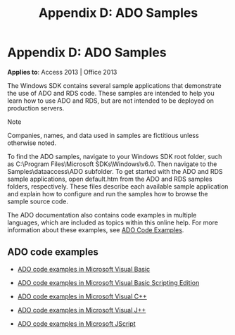 ﻿---
title: 'Appendix D: ADO Samples'
TOCTitle: 'Appendix D: ADO Samples'
ms:assetid: 87cb09e7-5199-5f78-ad6e-bb38079c59cf
ms:mtpsurl: https://msdn.microsoft.com/library/JJ249588(v=office.15)
ms:contentKeyID: 48546113
ms.date: 09/18/2015
mtps_version: v=office.15
---

# Appendix D: ADO Samples


**Applies to**: Access 2013 | Office 2013

The Windows SDK contains several sample applications that demonstrate the use of ADO and RDS code. These samples are intended to help you learn how to use ADO and RDS, but are not intended to be deployed on production servers.


> [!NOTE]
> Companies, names, and data used in samples are fictitious unless otherwise noted.



To find the ADO samples, navigate to your Windows SDK root folder, such as C:\\Program Files\\Microsoft SDKs\\Windows\\v6.0. Then navigate to the Samples\\dataaccess\\ADO subfolder. To get started with the ADO and RDS sample applications, open default.htm from the ADO and RDS samples folders, respectively. These files describe each available sample application and explain how to configure and run the samples how to browse the sample source code.

The ADO documentation also contains code examples in multiple languages, which are included as topics within this online help. For more information about these examples, see [ADO Code Examples](ado-code-examples.md).

## ADO code examples

  - [ADO code examples in Microsoft Visual Basic](ado-code-examples-in-microsoft-visual-basic.md)

  - [ADO code examples in Microsoft Visual Basic Scripting Edition](ado-code-examples-in-microsoft-visual-basic-scripting-edition.md)

  - [ADO code examples in Microsoft Visual C++](ado-code-examples-in-microsoft-visual-c.md)

  - [ADO code examples in Microsoft Visual J++](ado-code-examples-in-microsoft-visual-j.md)

  - [ADO code examples in Microsoft JScript](ado-code-examples-in-microsoft-jscript.md)

